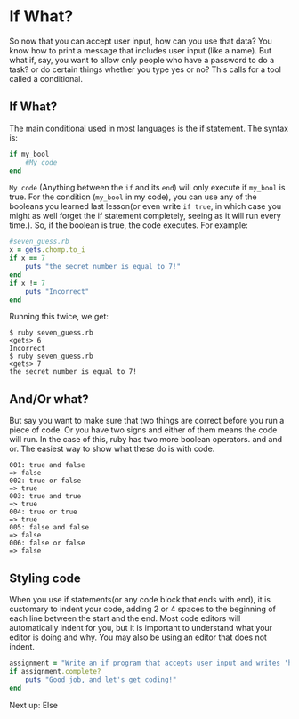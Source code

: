 # If What?
So now that you can accept user input, how can you use that data? You know how to print a message that includes user input (like a name). But what if, say, you want to allow only people who have a password to do a task? or do certain things whether you type yes or no? This calls for a tool called a conditional.

## If What?

The main conditional used in most languages is the if statement. The syntax is:
```ruby
if my_bool
    #My code
end
```

`My code` (Anything between the `if` and its `end`) will only execute if `my_bool` is true. For the condition (`my_bool` in my code), you can use any of the booleans you learned last lesson(or even write `if true`, in which case you might as well forget the if statement completely, seeing as it will run every time.). So, if the boolean is true, the code executes. For example:

```ruby
#seven_guess.rb
x = gets.chomp.to_i
if x == 7
    puts "the secret number is equal to 7!"
end
if x != 7
    puts "Incorrect"
end
```

Running this twice, we get:

```
$ ruby seven_guess.rb
<gets> 6
Incorrect
$ ruby seven_guess.rb
<gets> 7
the secret number is equal to 7!
```

## And/Or what?
But say you want to make sure that two things are correct before you run a piece of code. Or you have two signs and either of them means the code will run. In the case of this, ruby has two more boolean operators. and and or. The easiest way to show what these do is with code.

```
001: true and false
=> false
002: true or false
=> true
003: true and true
=> true
004: true or true
=> true
005: false and false
=> false
006: false or false
=> false
```

## Styling code
When you use if statements(or any code block that ends with end), it is customary to indent your code, adding 2 or 4 spaces to the beginning of each line between the start and the end. Most code editors will automatically indent for you, but it is important to understand what your editor is doing and why. You may also be using an editor that does not indent.

```ruby
assignment = "Write an if program that accepts user input and writes 'hello' if the input is your name. Use proper styling and indent"
if assignment.complete?
    puts "Good job, and let's get coding!"
end
```
Next up: Else